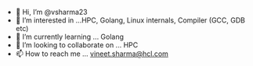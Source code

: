 - 👋 Hi, I’m @vsharma23
- 👀 I’m interested in ...HPC, Golang, Linux internals, Compiler (GCC, GDB etc)
- 🌱 I’m currently learning ... Golang
- 💞️ I’m looking to collaborate on ... HPC
- 📫 How to reach me ... vineet.sharma@hcl.com

<!---
vsharma23/vsharma23 is a ✨ special ✨ repository because its `README.md` (this file) appears on your GitHub profile.
You can click the Preview link to take a look at your changes.
--->
